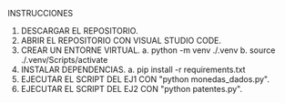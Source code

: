 INSTRUCCIONES

1. DESCARGAR EL REPOSITORIO.
2. ABRIR EL REPOSITORIO CON VISUAL STUDIO CODE.
3. CREAR UN ENTORNE VIRTUAL.
   a. python -m venv ./.venv
   b. source ./.venv/Scripts/activate
4. INSTALAR DEPENDENCIAS.
   a. pip install -r requirements.txt
5. EJECUTAR EL SCRIPT DEL EJ1 CON "python monedas_dados.py".
6. EJECUTAR EL SCRIPT DEL EJ2 CON "python patentes.py".
